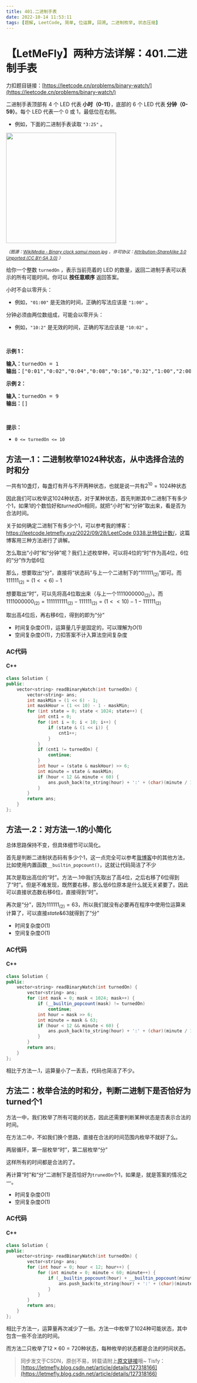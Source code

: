 ```yaml
---
title: 401.二进制手表
date: 2022-10-14 11:53:11
tags: [题解, LeetCode, 简单, 位运算, 回溯, 二进制枚举, 状态压缩]
---
```


# 【LetMeFly】两种方法详解：401.二进制手表

力扣题目链接：[https://leetcode.cn/problems/binary-watch/](https://leetcode.cn/problems/binary-watch/)

<p>二进制手表顶部有 4 个 LED 代表<strong> 小时（0-11）</strong>，底部的 6 个 LED 代表<strong> 分钟（0-59）</strong>。每个 LED 代表一个 0 或 1，最低位在右侧。</p>

<ul>
	<li>例如，下面的二进制手表读取 <code>"3:25"</code> 。</li>
</ul>

<p><img src="https://assets.leetcode-cn.com/aliyun-lc-upload/uploads/2021/03/29/binary_clock_samui_moon.jpg" style="height: 300px; width" /></p>

<p><small><em>（图源：<a href="https://commons.m.wikimedia.org/wiki/File:Binary_clock_samui_moon.jpg">WikiMedia - Binary clock samui moon.jpg</a> ，许可协议：<a href="https://creativecommons.org/licenses/by-sa/3.0/deed.en">Attribution-ShareAlike 3.0 Unported (CC BY-SA 3.0)</a> ）</em></small></p>

<p>给你一个整数 <code>turnedOn</code> ，表示当前亮着的 LED 的数量，返回二进制手表可以表示的所有可能时间。你可以 <strong>按任意顺序</strong> 返回答案。</p>

<p>小时不会以零开头：</p>

<ul>
	<li>例如，<code>"01:00"</code> 是无效的时间，正确的写法应该是 <code>"1:00"</code> 。</li>
</ul>

<p>分钟必须由两位数组成，可能会以零开头：</p>

<ul>
	<li>例如，<code>"10:2"</code> 是无效的时间，正确的写法应该是 <code>"10:02"</code> 。</li>
</ul>

<p> </p>

<p><strong>示例 1：</strong></p>

<pre>
<strong>输入：</strong>turnedOn = 1
<strong>输出：</strong>["0:01","0:02","0:04","0:08","0:16","0:32","1:00","2:00","4:00","8:00"]
</pre>

<p><strong>示例 2：</strong></p>

<pre>
<strong>输入：</strong>turnedOn = 9
<strong>输出：</strong>[]
</pre>

<p> </p>

<p><strong>提示：</strong></p>

<ul>
	<li><code>0 <= turnedOn <= 10</code></li>
</ul>


    
## 方法一.1：二进制枚举1024种状态，从中选择合法的时和分

一共有10盏灯，每盏灯有开与不开两种状态，也就是说一共有$2^{10}=1024$种状态

因此我们可以枚举这$1024$种状态，对于某种状态，首先判断其中二进制下有多少个$1$，如果$1$的个数恰好和$turnedOn$相同，就把“小时”和“分钟”取出来，看是否为合法时间。

关于如何确定二进制下有多少个$1$，可以参考我的博客：[https://leetcode.letmefly.xyz/2022/09/28/LeetCode 0338.比特位计数/](https://leetcode.letmefly.xyz/2022/09/28/LeetCode%200338.%E6%AF%94%E7%89%B9%E4%BD%8D%E8%AE%A1%E6%95%B0/)，这篇博客用三种方法进行了讲解。

怎么取出“小时”和“分钟”呢？我们上述枚举种，可以将4位的“时”作为高4位，6位的“分”作为低6位

那么，想要取出“分”，直接将“状态码”与上一个二进制下的“$111111_{(2)}$”即可。而$111111_{(2)}=(1 << 6) - 1$

想要取出“时”，可以先将高4位取出来（与上一个$1111000000_{(2)}$）。而$1111000000_{(2)}=1111111111_{(2)}-111111_{(2)}=(1 << 10) - 1 - 111111_{(2)}$

取出高4位后，再右移6位，得到的即为“分”

+ 时间复杂度$O(1)$，运算量几乎是固定的，可以理解为$O(1)$
+ 空间复杂度$O(1)$，力扣答案不计入算法空间复杂度

### AC代码

#### C++

```cpp
class Solution {
public:
    vector<string> readBinaryWatch(int turnedOn) {
        vector<string> ans;
        int maskMin = (1 << 6) - 1;
        int maskHour = (1 << 10) - 1 - maskMin;
        for (int state = 0; state < 1024; state++) {
            int cnt1 = 0;
            for (int i = 0; i < 10; i++) {
                if (state & (1 << i)) {
                    cnt1++;
                }
            }
            if (cnt1 != turnedOn) {
                continue;
            }
            int hour = (state & maskHour) >> 6;
            int minute = state & maskMin;
            if (hour < 12 && minute < 60) {
                ans.push_back(to_string(hour) + ':' + (char)(minute / 10 + '0') + (char)(minute % 10 + '0'));
            }
        }
        return ans;
    }
};
```

## 方法一.2：对方法一.1的小简化

总体思路保持不变，但具体细节可以简化。

首先是判断二进制状态码有多少个1，这一点完全可以参考[我博客](https://leetcode.letmefly.xyz/2022/09/28/LeetCode%200338.%E6%AF%94%E7%89%B9%E4%BD%8D%E8%AE%A1%E6%95%B0/)中的其他方法，比如使用内置函数```__builtin_popcount()```，这就让代码简洁了不少

其次是取出高位的“时”。方法一.1中我们先取出了高4位，之后右移了6位得到了“时”。但是不难发现，既然要右移，那么低6位原本是什么就无关紧要了。因此可以直接状态数右移6位，直接得到“时”。

再次是“分”，因为$111111_{(2)}=63$，所以我们就没有必要再在程序中使用位运算来计算了，可以直接$state \& 63$就得到了“分”

+ 时间复杂度$O(1)$
+ 空间复杂度$O(1)$

### AC代码

#### C++

```cpp
class Solution {
public:
    vector<string> readBinaryWatch(int turnedOn) {
        vector<string> ans;
        for (int mask = 0; mask < 1024; mask++) {
            if (__builtin_popcount(mask) != turnedOn)
                continue;
            int hour = mask >> 6;
            int minute = mask & 63;
            if (hour < 12 && minute < 60) {
                ans.push_back(to_string(hour) + ':' + (char)(minute / 10 + '0') + (char)(minute % 10 + '0'));
            }
        }
        return ans;
    }
};
```

相比于方法一.1，运算量小了一丢丢，代码也简洁了不少。

## 方法二：枚举合法的时和分，判断二进制下是否恰好为turned个1

方法一中，我们枚举了所有可能的状态，因此还需要判断某种状态是否表示合法的时间。

在方法二中，不如我们换个思路，直接在合法的时间范围内枚举不就好了么。

两层循环，第一层枚举“时”，第二层枚举“分”

这样所有的时间都是合法的了。

再计算“时”和“分”二进制下是否恰好为```trunedOn```个1，如果是，就是答案的情况之一。

+ 时间复杂度$O(1)$
+ 空间复杂度$O(1)$

### AC代码

#### C++

```cpp
class Solution {
public:
    vector<string> readBinaryWatch(int turnedOn) {
        vector<string> ans;
        for (int hour = 0; hour < 12; hour++) {
            for (int minute = 0; minute < 60; minute++) {
                if (__builtin_popcount(hour) + __builtin_popcount(minute) == turnedOn) {
                    ans.push_back(to_string(hour) + ':' + (char)(minute / 10 + '0') + (char)(minute % 10 + '0'));
                }
            }
        }
        return ans;
    }
};
```

相比于方法一，运算量再次减少了一些。方法一中枚举了$1024$种可能状态，其中包含一些不合法的时间。

而方法二只枚举了$12\times60=720$种状态，每种枚举的状态都是合法的时间状态。

> 同步发文于CSDN，原创不易，转载请附上[原文链接](https://leetcode.letmefly.xyz/2022/10/14/LeetCode%200401.%E4%BA%8C%E8%BF%9B%E5%88%B6%E6%89%8B%E8%A1%A8/)哦~
> Tisfy：[https://letmefly.blog.csdn.net/article/details/127318166](https://letmefly.blog.csdn.net/article/details/127318166)
